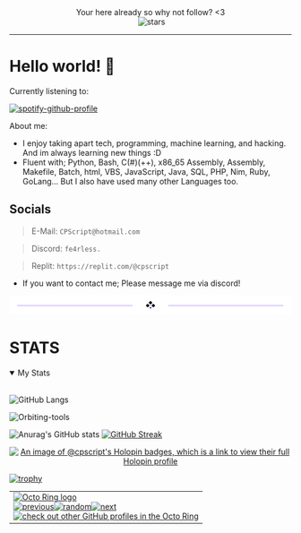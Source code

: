 
<div align=center>    
Your here already so why not follow? <3

<div align=center>    


<img src="https://komarev.com/ghpvc/?username=CPScript&style=flat-square&color=blue" alt=""/>
<img src="https://img.shields.io/github/stars/CPScript?label=Stars" alt="stars">

</div>




---
<div align="left">     


# Hello world! 🫠
Currently listening to:
<div align=left>

[![spotify-github-profile](https://spotify-github-profile.vercel.app/api/view?uid=31rjksf76cnpqnbr6lqlk3y7k2ry&cover_image=true&theme=natemoo-re&show_offline=false&background_color=121212&interchange=false&bar_color=53b14f&bar_color_cover=true)](https://github.com/kittinan/spotify-github-profile)

</div>

About me:

* I enjoy taking apart tech, programming, machine learning, and hacking. And im always learning new things :D
* Fluent with; Python, Bash, C(#)(++), x86_65 Assembly, Assembly, Makefile, Batch, html, VBS, JavaScript, Java, SQL, PHP, Nim, Ruby, GoLang...
But I also have used many other Languages too.

## Socials
> E-Mail: `CPScript@hotmail.com`

> Discord: `fe4rless.`  

> Replit: `https://replit.com/@cpscript`  

* If you want to contact me; Please message me via discord!

 
<div align="center">
  <img src="divider2.png" alt="divider"/>
</div> 

<div align="left">

# STATS    
<details open>
<summary>My Stats</summary>
<br>
           
<div align=left>    

![GitHub Langs](https://github-readme-stats.vercel.app/api/top-langs/?username=CPScript&layout=compact&theme=blue-green)

</div>

<p align="left">
    <img width="500" src="https://github-profile-summary-cards.vercel.app/api/cards/profile-details?username=CPScript&theme=monokai" alt="Orbiting-tools">
</p>

<div align=left>    

![Anurag's GitHub stats](https://github-readme-stats.vercel.app/api?username=CPScript&show_icons=true&theme=synthwave) [![GitHub Streak](https://github-readme-streak-stats.herokuapp.com?user=CPScript&theme=hacker&date_format=M%20j%5B%2C%20Y%5D)](https://git.io/streak-stats)

</div>

<div align=center>    

[![An image of @cpscript's Holopin badges, which is a link to view their full Holopin profile](https://holopin.me/cpscript)](https://holopin.io/@cpscript)
</div>

<div align=left>    

[![trophy](https://github-profile-trophy.vercel.app/?username=CPScript)](https://github.com/CPScript/github-profile-trophy)
</div>


</details>

<div align=left>

<table><tbody><tr><td><a href="https://octo-ring.com/"><img src="https://octo-ring.com/static/img/widget/top.png" width="99%" alt="Octo Ring logo" align="top"></a><br><a href="https://octo-ring.com/p/CPScript/prev"><img src="https://octo-ring.com/static/img/widget/prev.png" width="33%" alt="previous" align="top" title="previous profile"></a><a href="https://octo-ring.com/p/CPScript/random"><img src="https://octo-ring.com/static/img/widget/random.png" width="33%" alt="random" align="top" title="random profile"></a><a href="https://octo-ring.com/p/CPScript/next"><img src="https://octo-ring.com/static/img/widget/next.png" width="33%" alt="next" align="top" title="next profile"></a><br><a href="https://octo-ring.com/"><img src="https://octo-ring.com/static/img/widget/bottom.png" width="99%" alt="check out other GitHub profiles in the Octo Ring" align="top"></a></td></tr></tbody></table>


